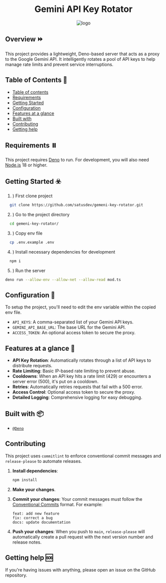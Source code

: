 <div align="center">
    <h1>Gemini API Key Rotator</h1>
    <img src="https://img.icons8.com/fluency/96/000000/key.png" alt="logo"/>
</div>

## Overview ⏩️

This project provides a lightweight, Deno-based server that acts as a proxy to
the Google Gemini API. It intelligently rotates a pool of API keys to help
manage rate limits and prevent service interruptions.

## Table of Contents 📄

- [Table of contents](#table-of-contents-)
- [Requirements](#requirements-%EF%B8%8F)
- [Getting Started](#getting-started-%EF%B8%8F)
- [Configuration](#configuration-)
- [Features at a glance](#features-at-a-glance-)
- [Built with](#built-with-%EF%B8%8F)
- [Contributing](#contributing)
- [Getting help](#getting-help-)

## Requirements ⏸️

This project requires [Deno](https://deno.land/) to run. For development, you
will also need [Node.js](https://nodejs.org/en) 18 or higher.

## Getting Started ☣️

1. ) First clone project

```bash
  git clone https://github.com/satusdev/gemeni-key-rotator.git
```

2. ) Go to the project directory

```bash
  cd gemeni-key-rotator/
```

3. ) Copy env file

```bash
  cp .env.example .env
```

4. ) Install necessary dependencies for development

```bash
  npm i
```

5. ) Run the server

```bash
deno run --allow-env --allow-net --allow-read mod.ts
```

## Configuration 🥣

To setup the project, you'll need to edit the env variable within the copied env
file.

- `API_KEYS`: A comma-separated list of your Gemini API keys.
- `GEMINI_API_BASE_URL`: The base URL for the Gemini API.
- `ACCESS_TOKEN`: An optional access token to secure the proxy.

## Features at a glance 🚀

- **API Key Rotation**: Automatically rotates through a list of API keys to
  distribute requests.
- **Rate Limiting**: Basic IP-based rate limiting to prevent abuse.
- **Cooldowns**: When an API key hits a rate limit (429) or encounters a server
  error (500), it's put on a cooldown.
- **Retries**: Automatically retries requests that fail with a 500 error.
- **Access Control**: Optional access token to secure the proxy.
- **Detailed Logging**: Comprehensive logging for easy debugging.

## Built with 📦️

- [`@Deno`](https://deno.land/)

## Contributing

This project uses `commitlint` to enforce conventional commit messages and
`release-please` to automate releases.

1.  **Install dependencies**:

    ```bash
    npm install
    ```

2.  **Make your changes**.

3.  **Commit your changes**: Your commit messages must follow the
    [Conventional Commits](https://www.conventionalcommits.org/en/v1.0.0/)
    format. For example:

    ```
    feat: add new feature
    fix: correct a bug
    docs: update documentation
    ```

4.  **Push your changes**: When you push to `main`, `release-please` will
    automatically create a pull request with the next version number and release
    notes.

## Getting help 🆘

If you're having issues with anything, please open an issue on the GitHub
repository.
